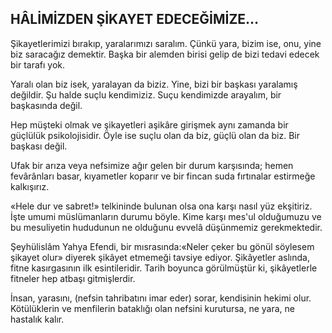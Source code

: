 ## HÂLİMİZDEN ŞİKAYET EDECEĞİMİZE…

Şikayetlerimizi bırakıp, yaralarımızı saralım. Çünkü yara, bizim ise, onu, yine biz saracağız demektir. Başka bir alemden birisi gelip de bizi tedavi edecek bir tarafı yok.

Yaralı olan biz isek, yaralayan da biziz. Yine, bizi bir başkası yaralamış değildir. Şu halde suç­lu kendimiziz. Suçu kendimizde arayalım, bir başkasında değil.

Hep müşteki olmak ve şikayetleri aşikâre gi­rişmek aynı zamanda bir güçlülük psikolojisidir. Öyle ise suçlu olan da biz, güçlü olan da biz. Bir başkası değil.

Ufak bir arıza veya nefsimize ağır gelen bir durum karşısında; hemen fevârânları basar, kıyametler koparır ve bir fincan suda fırtınalar estir­meğe kalkışırız.

«Hele dur ve sabret!» telkininde bulunan ol­sa ona karşı nasıl yüz ekşitiriz. İşte umumi müslümanların durumu böyle. Kime karşı mes'ul ol­duğumuzu ve bu mesuliyetin hududunun ne ol­duğunu evvelâ düşünmemiz gerekmektedir.

Şeyhülislâm Yahya Efendi, bir mısrasında:«Neler çeker bu gönül söylesem şikayet olur» diyerek şikâyet etmemeği tavsiye ediyor. Şikâyetler aslında, fitne kasırgasının ilk esintileridir. Tarih boyunca görülmüştür ki, şikâyetlerle fitneler hep atbaşı gitmişlerdir.

İnsan, yarasını, (nefsin tahribatını imar eder) sorar, kendisinin hekimi olur. Kötülüklerin ve menfilerin bataklığı olan nefsini kurutursa, ne yara, ne hastalık kalır.
